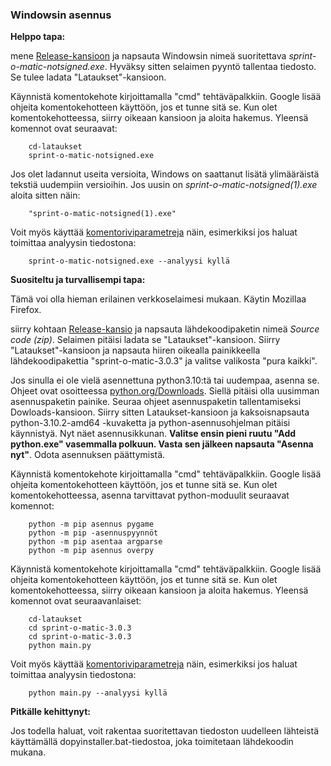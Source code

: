 ### Windowsin asennus

**Helppo tapa:**

mene [Release-kansioon](https://github.com/LemesoftNostalgic/sprint-o-matic/releases/latest) ja napsauta Windowsin nimeä
suoritettava _sprint-o-matic-notsigned.exe_. Hyväksy sitten selaimen pyyntö tallentaa tiedosto. Se tulee ladata "Lataukset"-kansioon.

Käynnistä komentokehote kirjoittamalla "cmd" tehtäväpalkkiin.
Google lisää ohjeita komentokehotteen käyttöön, jos et tunne sitä
se. Kun olet komentokehotteessa, siirry oikeaan kansioon ja aloita
hakemus. Yleensä komennot ovat seuraavat:

```
    cd-lataukset
    sprint-o-matic-notsigned.exe
```

Jos olet ladannut useita versioita, Windows on saattanut lisätä ylimääräistä tekstiä
uudempiin versioihin. Jos uusin on _sprint-o-matic-notsigned(1).exe_
aloita sitten näin:

```
    "sprint-o-matic-notsigned(1).exe"
```

Voit myös käyttää [komentoriviparametreja](#command-line-usage) näin, esimerkiksi jos haluat toimittaa analyysin tiedostona:

```
    sprint-o-matic-notsigned.exe --analyysi kyllä
```

**Suositeltu ja turvallisempi tapa:**

Tämä voi olla hieman erilainen verkkoselaimesi mukaan. Käytin Mozillaa
Firefox.

siirry kohtaan [Release-kansio](https://github.com/LemesoftNostalgic/sprint-o-matic/releases/latest) ja napsauta lähdekoodipaketin nimeä _Source code (zip)_. Selaimen pitäisi ladata se "Lataukset"-kansioon. Siirry "Lataukset"-kansioon ja napsauta hiiren oikealla painikkeella lähdekoodipakettia "sprint-o-matic-3.0.3" ja valitse valikosta "pura kaikki".

Jos sinulla ei ole vielä asennettuna python3.10:tä tai uudempaa, asenna se.
Ohjeet ovat osoitteessa [python.org/Downloads](python.org/Downloads).
Siellä pitäisi olla uusimman asennuspaketin painike. Seuraa
ohjeet asennuspaketin tallentamiseksi Dowloads-kansioon.
Siirry sitten Lataukset-kansioon ja kaksoisnapsauta python-3.10.2-amd64
-kuvaketta ja python-asennusohjelman pitäisi käynnistyä.
Nyt näet asennusikkunan. **Valitse ensin pieni ruutu "Add python.exe" vasemmalla polkuun. Vasta sen jälkeen napsauta "Asenna nyt"**.
Odota asennuksen päättymistä.

Käynnistä komentokehote kirjoittamalla "cmd" tehtäväpalkkiin.
Google lisää ohjeita komentokehotteen käyttöön, jos et tunne sitä
se. Kun olet komentokehotteessa, asenna tarvittavat python-moduulit
seuraavat komennot:

```
    python -m pip asennus pygame
    python -m pip -asennuspyynnöt
    python -m pip asentaa argparse
    python -m pip asennus overpy
```

Käynnistä komentokehote kirjoittamalla "cmd" tehtäväpalkkiin.
Google lisää ohjeita komentokehotteen käyttöön, jos et tunne sitä
se. Kun olet komentokehotteessa, siirry oikeaan kansioon ja aloita
hakemus. Yleensä komennot ovat seuraavanlaiset:

```
    cd-lataukset
    cd sprint-o-matic-3.0.3
    cd sprint-o-matic-3.0.3
    python main.py
```

Voit myös käyttää [komentoriviparametreja](#command-line-usage) näin, esimerkiksi jos haluat toimittaa analyysin tiedostona:

```
    python main.py --analyysi kyllä
```

**Pitkälle kehittynyt:**

Jos todella haluat, voit rakentaa suoritettavan tiedoston uudelleen
lähteistä käyttämällä dopyinstaller.bat-tiedostoa, joka toimitetaan lähdekoodin mukana.